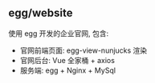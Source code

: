 ## egg/website

使用 egg 开发的企业官网, 包含:

- 官网前端页面: egg-view-nunjucks 渲染
- 官网后台: Vue 全家桶 + axios
- 服务端: egg + Nginx + MySql
